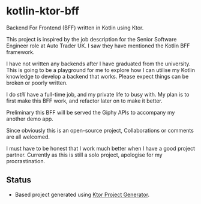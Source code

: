 # kotlin-ktor-bff
Backend For Frontend (BFF) written in Kotlin using Ktor.

This project is inspired by the job description for the Senior Software Engineer role at Auto Trader UK. I saw they have mentioned the Kotlin BFF framework.

I have not written any backends after I have graduated from the university. This is going to be a playground for me to explore how I can utilise my Kotlin knowledge to develop a backend that works. Please expect things can be broken or poorly written. 

I do _still_ have a full-time job, and my private life to busy with. My plan is to first make this BFF work, and refactor later on to make it better.

Preliminary this BFF will be served the Giphy APIs to accompany my another demo app. 

Since obviously this is an open-source project, Collaborations or comments are all welcomed.

I must have to be honest that I work much better when I have a good project partner. Currently as this is still a solo project, apologise for my procrastination. 

## Status
- Based project generated using [Ktor Project Generator](https://start.ktor.io/).
